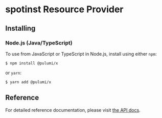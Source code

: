 # spotinst Resource Provider

## Installing

### Node.js (Java/TypeScript)

To use from JavaScript or TypeScript in Node.js, install using either `npm`:

    $ npm install @pulumi/x

or `yarn`:

    $ yarn add @pulumi/x

## Reference

For detailed reference documentation, please visit [the API docs][1].


[1]: https://www.terraform.io/docs/providers/spotinst/index.html
